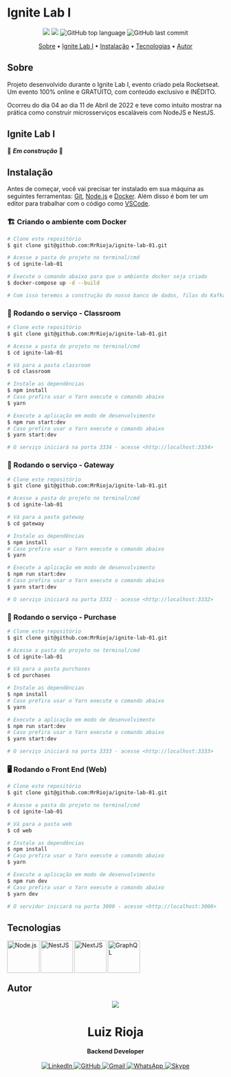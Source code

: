 # Ignite Lab I

<p align="center">
  <img src="https://img.shields.io/static/v1?label=ignite&message=lab I&color=blueviolet&style=for-the-badge"/>
  <img src="https://img.shields.io/github/license/MrRioja/ignite-lab-01?color=blueviolet&logo=License&style=for-the-badge"/>
  <img alt="GitHub top language" src="https://img.shields.io/github/languages/top/MrRioja/ignite-lab-01?color=blueviolet&logo=TypeScript&logoColor=white&style=for-the-badge">
  <img alt="GitHub last commit" src="https://img.shields.io/github/last-commit/MrRioja/ignite-lab-01?color=blueviolet&style=for-the-badge">
</p>

<p align="center">
  <a href="#sobre">Sobre</a> •
  <a href="#ignite-lab-i">Ignite Lab I</a> •
  <a href="#instalação">Instalação</a> •
  <a href="#tecnologias">Tecnologias</a> •
  <a href="#autor">Autor</a>  
</p>

## Sobre

Projeto desenvolvido durante o Ignite Lab I, evento criado pela Rocketseat. Um evento 100% online e GRATUITO, com conteúdo exclusivo e INÉDITO.

Ocorreu do dia 04 ao dia 11 de Abril de 2022 e teve como intuito mostrar na prática como construir microsserviços escaláveis com NodeJS e NestJS.

## Ignite Lab I

🚧 **_Em construção_** 🚧

## Instalação

Antes de começar, você vai precisar ter instalado em sua máquina as seguintes ferramentas:
[Git](https://git-scm.com), [Node.js](https://nodejs.org/en/) e [Docker](https://www.docker.com/).
Além disso é bom ter um editor para trabalhar com o código como [VSCode](https://code.visualstudio.com/).

### 🏗 Criando o ambiente com Docker

```bash
# Clone este repositório
$ git clone git@github.com:MrRioja/ignite-lab-01.git

# Acesse a pasta do projeto no terminal/cmd
$ cd ignite-lab-01

# Execute o comando abaixo para que o ambiente docker seja criado
$ docker-compose up -d --build

# Com isso teremos a construção do nosso banco de dados, filas do Kafka e outras ferramentas. Para mais detalhes basta acessar o conteúdo do arquivo docker-compose.yml presente na raiz do projeto
```

### 🎲 Rodando o serviço - Classroom

```bash
# Clone este repositório
$ git clone git@github.com:MrRioja/ignite-lab-01.git

# Acesse a pasta do projeto no terminal/cmd
$ cd ignite-lab-01

# Vá para a pasta classroom
$ cd classroom

# Instale as dependências
$ npm install
# Caso prefira usar o Yarn execute o comando abaixo
$ yarn

# Execute a aplicação em modo de desenvolvimento
$ npm run start:dev
# Caso prefira usar o Yarn execute o comando abaixo
$ yarn start:dev

# O serviço iniciará na porta 3334 - acesse <http://localhost:3334>
```

### 🎲 Rodando o serviço - Gateway

```bash
# Clone este repositório
$ git clone git@github.com:MrRioja/ignite-lab-01.git

# Acesse a pasta do projeto no terminal/cmd
$ cd ignite-lab-01

# Vá para a pasta gateway
$ cd gateway

# Instale as dependências
$ npm install
# Caso prefira usar o Yarn execute o comando abaixo
$ yarn

# Execute a aplicação em modo de desenvolvimento
$ npm run start:dev
# Caso prefira usar o Yarn execute o comando abaixo
$ yarn start:dev

# O serviço iniciará na porta 3332 - acesse <http://localhost:3332>
```

### 🎲 Rodando o serviço - Purchase

```bash
# Clone este repositório
$ git clone git@github.com:MrRioja/ignite-lab-01.git

# Acesse a pasta do projeto no terminal/cmd
$ cd ignite-lab-01

# Vá para a pasta purchases
$ cd purchases

# Instale as dependências
$ npm install
# Caso prefira usar o Yarn execute o comando abaixo
$ yarn

# Execute a aplicação em modo de desenvolvimento
$ npm run start:dev
# Caso prefira usar o Yarn execute o comando abaixo
$ yarn start:dev

# O serviço iniciará na porta 3333 - acesse <http://localhost:3333>
```

### 🖥️ Rodando o Front End (Web)

```bash
# Clone este repositório
$ git clone git@github.com:MrRioja/ignite-lab-01.git

# Acesse a pasta do projeto no terminal/cmd
$ cd ignite-lab-01

# Vá para a pasta web
$ cd web

# Instale as dependências
$ npm install
# Caso prefira usar o Yarn execute o comando abaixo
$ yarn

# Execute a aplicação em modo de desenvolvimento
$ npm run dev
# Caso prefira usar o Yarn execute o comando abaixo
$ yarn dev

# O servidor iniciará na porta 3000 - acesse <http://localhost:3000>
```

## Tecnologias

<img align="left" src="https://profilinator.rishav.dev/skills-assets/nodejs-original-wordmark.svg" alt="Node.js" height="75" />

<img align="left" src="https://oe9nbfytu.qnssl.com/c/d113d1ce8914335fb491e7e034cf3681" alt="NestJS" height="75"/>

<img align="left" src="https://upload.wikimedia.org/wikipedia/commons/thumb/8/8e/Nextjs-logo.svg/1280px-Nextjs-logo.svg.png" alt="NextJS" height="75"/>

<img align="left" src="https://www.freelogovectors.net/wp-content/uploads/2021/01/graphql-logo-freelogovectors.net_.png" alt="GraphQL" height="75"/>

<br><br><br><br>

## Autor

<div align="center">
<img src="https://images.weserv.nl/?url=avatars.githubusercontent.com/u/55336456?v=4&h=100&w=100&fit=cover&mask=circle&maxage=7d" />
<h1>Luiz Rioja</h1>
<strong>Backend Developer</strong>
<br/>
<br/>

<a href="https://linkedin.com/in/luizrioja" target="_blank">
<img alt="LinkedIn" src="https://img.shields.io/badge/linkedin-%230077B5.svg?style=for-the-badge&logo=linkedin&logoColor=white"/>
</a>

<a href="https://github.com/mrrioja" target="_blank">
<img alt="GitHub" src="https://img.shields.io/badge/github-%23121011.svg?style=for-the-badge&logo=github&logoColor=white"/>
</a>

<a href="mailto:lulyrioja@gmail.com?subject=Fala%20Dev" target="_blank">
<img alt="Gmail" src="https://img.shields.io/badge/Gmail-D14836?style=for-the-badge&logo=gmail&logoColor=white" />
</a>

<a href="https://api.whatsapp.com/send?phone=5511933572652" target="_blank">
<img alt="WhatsApp" src="https://img.shields.io/badge/WhatsApp-25D366?style=for-the-badge&logo=whatsapp&logoColor=white"/>
</a>

<a href="https://join.skype.com/invite/tvBbOq03j5Uu" target="_blank">
<img alt="Skype" src="https://img.shields.io/badge/SKYPE-%2300AFF0.svg?style=for-the-badge&logo=Skype&logoColor=white"/>
</a>

<br/>
<br/>
</div>
